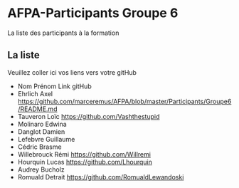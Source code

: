 # AFPA-Participants Groupe 6
La liste des participants à la formation


## La liste 
Veuillez coller ici vos liens vers votre gitHub

 - Nom 	         	Prénom 	            Link gitHub 
 - Ehrlich 			Axel               https://github.com/marceremus/AFPA/blob/master/Participants/Groupe6/README.md
 - Tauveron 		Loïc               https://github.com/Vashthestupid
 - Molinaro 		Edwina
 - Danglot 			Damien 
 - Lefebvre 		Guillaume 
 - Cédric 			Brasme 
 - Willebrouck 		Rémi            https://github.com/Willremi
 - Hourquin 		Lucas   https://github.com/Lhourquin
 - Audrey 			Bucholz 
 - Romuald 			Detrait https://github.com/RomualdLewandoski
